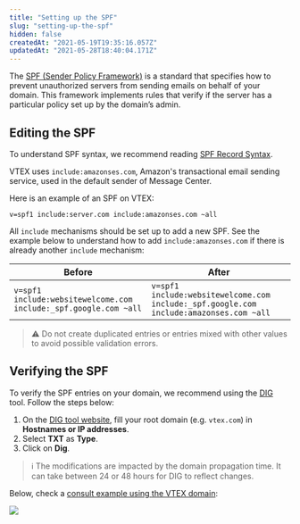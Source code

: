 ```yaml
---
title: "Setting up the SPF"
slug: "setting-up-the-spf"
hidden: false
createdAt: "2021-05-19T19:35:16.057Z"
updatedAt: "2021-05-28T18:40:04.171Z"
---
```

The [SPF (Sender Policy Framework)](http://www.open-spf.org/Introduction/) is a standard that specifies how to prevent unauthorized servers from sending emails on behalf of your domain. This framework implements rules that verify if the server has a particular policy set up by the domain’s admin.

## Editing the SPF

To understand SPF syntax, we recommend reading [SPF Record Syntax](http://www.open-spf.org/SPF_Record_Syntax/).

VTEX uses `include:amazonses.com`, Amazon's transactional email sending service, used in the default sender of Message Center.

Here is an example of an SPF on VTEX:

```spf
v=spf1 include:server.com include:amazonses.com ~all
```

All `include` mechanisms should be set up to add a new SPF. See the example below to understand how to add `include:amazonses.com` if there is already another `include` mechanism:

| Before | After |
|-|-|
| `v=spf1 include:websitewelcome.com include:_spf.google.com ~all` | `v=spf1 include:websitewelcome.com include:_spf.google.com include:amazonses.com ~all` |

>⚠️ Do not create duplicated entries or entries mixed with other values to avoid possible validation errors.

## Verifying the SPF

To verify the SPF entries on your domain, we recommend using the [DIG](https://www.digwebinterface.com) tool. Follow the steps below:

1. On the [DIG tool website](https://www.digwebinterface.com/), fill your root domain (e.g. `vtex.com`) in **Hostnames or IP addresses**.
2. Select **TXT** as **Type**.
3. Click on **Dig**.

> ℹ️️ The modifications are impacted by the domain propagation time. It can take between 24 or 48 hours for DIG to reflect changes.

Below, check a [consult example using the VTEX domain](https://www.digwebinterface.com/?hostnames=vtex.com&type=TXT&ns=resolver&useresolver=8.8.4.4&nameservers=):

![](https://cdn.jsdelivr.net/gh/vtexdocs/dev-portal-content@main/images/setting-up-the-spf-0.png)
